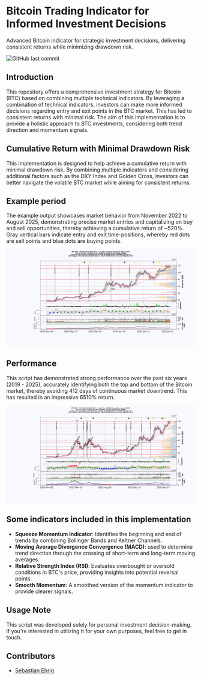 # Bitcoin Trading Indicator for Informed Investment Decisions
Advanced Bitcoin indicator for strategic investment decisions, delivering consistent returns while minimizing drawdown risk.

![GitHub last commit](https://img.shields.io/github/last-commit/Sebastian-ehrig/BTC_investment_decision_indicator)

## Introduction

This repository offers a comprehensive investment strategy for Bitcoin (BTC) based on combining multiple technical indicators. By leveraging a combination of technical indicators, investors can make more informed decisions regarding entry and exit points in the BTC market. This has led to consistent returns with minimal risk. The aim of this implementation is to provide a holistic approach to BTC investments, considering both trend direction and momentum signals.

## Cumulative Return with Minimal Drawdown Risk

This implementation is designed to help achieve a cumulative return with minimal drawdown risk. By combining multiple indicators and considering additional factors such as the DXY Index and Golden Cross, investors can better navigate the volatile BTC market while aiming for consistent returns.

## Example period

The example output showcases market behavior from November 2022 to August 2025, demonstrating precise market entries and capitalizing on buy and sell opportunities, thereby achieving a cumulative return of ~520%. Gray vertical bars indicate entry and exit time-positions, whereby red dots are sell points and blue dots are buying points.

![Example Output](Figures/BTC-USD_2025-08-21_1.png)

## Performance

This script has demonstrated strong performance over the past six years (2019 - 2025), accurately identifying both the top and bottom of the Bitcoin market, thereby avoiding 412 days of continuous market downtrend. This has resulted in an impressive 6510% return.

![Example Output](Figures/BTC-USD_2025-08-21_2.png)

## Some indicators included in this implementation

- **Squeeze Momentum Indicator**: Identifies the beginning and end of trends by combining Bollinger Bands and Keltner Channels.
- **Moving Average Divergence Convergence (MACD)**: used to determine trend direction through the crossing of short-term and long-term moving averages.
- **Relative Strength Index (RSI)**: Evaluates overbought or oversold conditions in BTC's price, providing insights into potential reversal points.
- **Smooth Momentum**: A smoothed version of the momentum indicator to provide clearer signals.

## Usage Note

This script was developed solely for personal investment decision-making. If you're interested in utilizing it for your own purposes, feel free to get in touch.

## Contributors

- [Sebastian Ehrig](https://github.com/Sebastian-ehrig)
